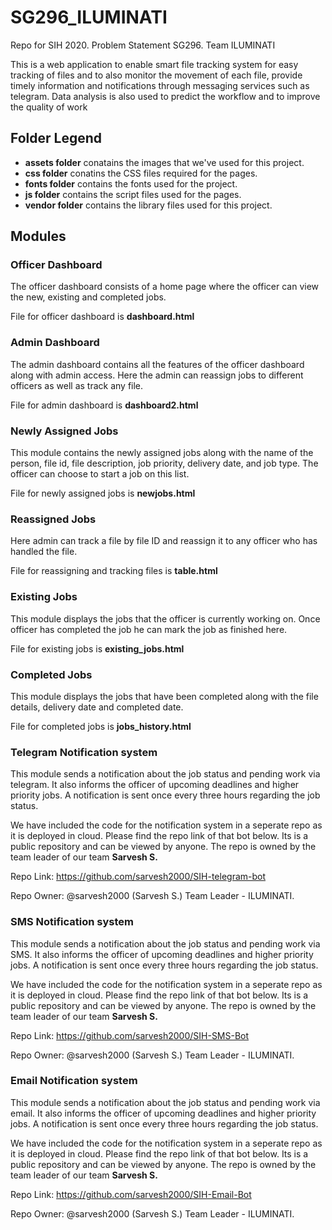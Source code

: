 # SG296_ILUMINATI
Repo for SIH 2020. Problem Statement SG296. Team ILUMINATI

This is a web application to enable smart file tracking system for easy tracking of files and to also monitor the movement of each file, provide timely information and notifications through messaging services such as telegram. Data analysis is also used to predict the workflow and to improve the quality of work

## Folder Legend

* **assets folder** conatains the images that we've used for this project.
* **css folder** conatins the CSS files required for the pages.
* **fonts folder** contains the fonts used for the project.
* **js folder** contains the script files used for the pages.
* **vendor folder** contains the library files used for this project.

## Modules
### Officer Dashboard
The officer dashboard consists of a home page where the officer can view the new, existing and completed jobs.

File for officer dashboard is **dashboard.html**

### Admin Dashboard
The admin dashboard contains all the features of the officer dashboard along with admin access. Here the admin can reassign jobs to different officers as well as track any file.

File for admin dashboard is **dashboard2.html**

### Newly Assigned Jobs
This module contains the newly assigned jobs along with the name of the person, file id, file description, job priority, delivery date, and job type. The officer can choose to start a job on this list.

File for newly assigned jobs is **newjobs.html**

### Reassigned Jobs
Here admin can track a file by file ID and reassign it to any officer who has handled the file.

File for reassigning and tracking files is **table.html**

### Existing Jobs
This module displays the jobs that the officer is currently working on. Once officer has completed the job he can mark the job as finished here. 

File for existing jobs is **existing_jobs.html**

### Completed Jobs
This module displays the jobs that have been completed along with the file details, delivery date and completed date.

File for completed jobs is **jobs_history.html**

### Telegram Notification system
This module sends a notification about the job status and pending work via telegram. It also informs the officer of upcoming deadlines and higher priority jobs. A notification is sent once every three hours regarding the job status.

We have included the code for the notification system in a seperate repo as it is deployed in cloud. Please find the repo link of that bot below. Its is a public repository and can be viewed by anyone. The repo is owned by the team leader of our team **Sarvesh S.**

Repo Link: https://github.com/sarvesh2000/SIH-telegram-bot

Repo Owner: @sarvesh2000 (Sarvesh S.) Team Leader - ILUMINATI.

### SMS Notification system
This module sends a notification about the job status and pending work via SMS. It also informs the officer of upcoming deadlines and higher priority jobs. A notification is sent once every three hours regarding the job status.

We have included the code for the notification system in a seperate repo as it is deployed in cloud. Please find the repo link of that bot below. Its is a public repository and can be viewed by anyone. The repo is owned by the team leader of our team **Sarvesh S.**

Repo Link: https://github.com/sarvesh2000/SIH-SMS-Bot

Repo Owner: @sarvesh2000 (Sarvesh S.) Team Leader - ILUMINATI.

### Email Notification system
This module sends a notification about the job status and pending work via email. It also informs the officer of upcoming deadlines and higher priority jobs. A notification is sent once every three hours regarding the job status.

We have included the code for the notification system in a seperate repo as it is deployed in cloud. Please find the repo link of that bot below. Its is a public repository and can be viewed by anyone. The repo is owned by the team leader of our team **Sarvesh S.**

Repo Link: https://github.com/sarvesh2000/SIH-Email-Bot

Repo Owner: @sarvesh2000 (Sarvesh S.) Team Leader - ILUMINATI.
